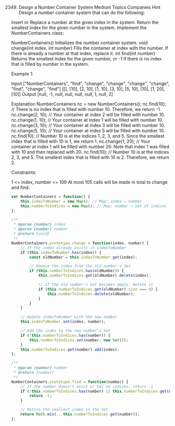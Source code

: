 2349. Design a Number Container System
Medium
Topics
Companies
Hint
Design a number container system that can do the following:

Insert or Replace a number at the given index in the system.
Return the smallest index for the given number in the system.
Implement the NumberContainers class:

NumberContainers() Initializes the number container system.
void change(int index, int number) Fills the container at index with the number. If there is already a number at that index, replace it.
int find(int number) Returns the smallest index for the given number, or -1 if there is no index that is filled by number in the system.
 

Example 1:

Input
["NumberContainers", "find", "change", "change", "change", "change", "find", "change", "find"]
[[], [10], [2, 10], [1, 10], [3, 10], [5, 10], [10], [1, 20], [10]]
Output
[null, -1, null, null, null, null, 1, null, 2]

Explanation
NumberContainers nc = new NumberContainers();
nc.find(10); // There is no index that is filled with number 10. Therefore, we return -1.
nc.change(2, 10); // Your container at index 2 will be filled with number 10.
nc.change(1, 10); // Your container at index 1 will be filled with number 10.
nc.change(3, 10); // Your container at index 3 will be filled with number 10.
nc.change(5, 10); // Your container at index 5 will be filled with number 10.
nc.find(10); // Number 10 is at the indices 1, 2, 3, and 5. Since the smallest index that is filled with 10 is 1, we return 1.
nc.change(1, 20); // Your container at index 1 will be filled with number 20. Note that index 1 was filled with 10 and then replaced with 20. 
nc.find(10); // Number 10 is at the indices 2, 3, and 5. The smallest index that is filled with 10 is 2. Therefore, we return 2.
 

Constraints:

1 <= index, number <= 109
At most 105 calls will be made in total to change and find.



```javascript
var NumberContainers = function() {
    this.indexToNumber = new Map(); // Map: index → number
    this.numberToIndices = new Map(); // Map: number → Set of indices
};

/** 
 * @param {number} index 
 * @param {number} number
 * @return {void}
 */
NumberContainers.prototype.change = function(index, number) {
    // If the index already exists in indexToNumber
    if (this.indexToNumber.has(index)) {
        const oldNumber = this.indexToNumber.get(index);

        // Remove the index from the old number's Set
        if (this.numberToIndices.has(oldNumber)) {
            this.numberToIndices.get(oldNumber).delete(index);

            // If the old number's Set becomes empty, delete it
            if (this.numberToIndices.get(oldNumber).size === 0) {
                this.numberToIndices.delete(oldNumber);
            }
        }
    }

    // Update indexToNumber with the new number
    this.indexToNumber.set(index, number);

    // Add the index to the new number's Set
    if (!this.numberToIndices.has(number)) {
        this.numberToIndices.set(number, new Set());
    }
    this.numberToIndices.get(number).add(index);
};

/** 
 * @param {number} number
 * @return {number}
 */
NumberContainers.prototype.find = function(number) {
    // If the number doesn't exist or has no indices, return -1
    if (!this.numberToIndices.has(number) || this.numberToIndices.get(number).size === 0) {
        return -1;
    }

    // Return the smallest index in the Set
    return Math.min(...this.numberToIndices.get(number));
};
```

